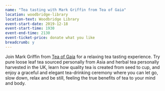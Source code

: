 ```yaml
---
name: "Tea tasting with Mark Griffin from Tea of Gaia"
location: woodbridge-library
location-text: Woodbridge Library
event-start-date: 2019-12-18
event-start-time: 1930
event-end-time: 2130
event-ticket-price: donate what you like
breadcrumb: y
---
```


Join Mark Griffin from  [Tea of Gaia](https://teaofgaia.com/) for a relaxing tea tasting experience. Try pure loose leaf tea sourced personally from Asia and herbal tea personally harvested in the UK, learn how quality tea is created from seed to cup, and enjoy a graceful and elegant tea-drinking ceremony where you can let go, slow down, relax and be still, feeling the true benefits of tea to your mind and body.
